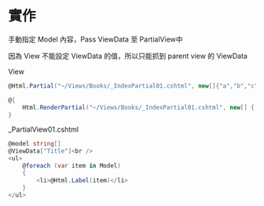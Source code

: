 # 實作

手動指定 Model 內容，Pass ViewData 至 PartialView中

因為 View 不能設定 ViewData 的值，所以只能抓到 parent view 的 ViewData

View

```csharp
@Html.Partial("~/Views/Books/_IndexPartial01.cshtml", new[]{"a","b","c" }, @ViewData))

@{
	Html.RenderPartial("~/Views/Books/_IndexPartial01.cshtml", new[] { "a", "b", "c" });
}
```

_PartialView01.cshtml

```csharp
@model string[]
@ViewData["Title"]<br />
<ul>
    @foreach (var item in Model)
    {
        <li>@Html.Label(item)</li>
    }
</ul>
```

